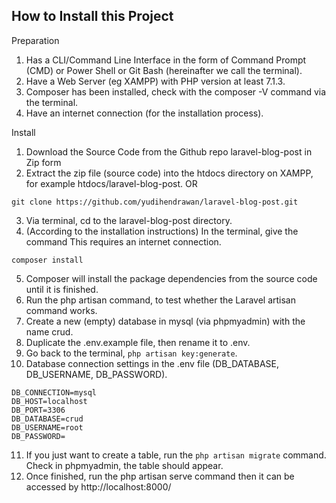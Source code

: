 


## How to Install this Project
Preparation
1. Has a CLI/Command Line Interface in the form of Command Prompt (CMD) or Power Shell or Git Bash (hereinafter we call the terminal).
2. Have a Web Server (eg XAMPP) with PHP version at least 7.1.3.
3. Composer has been installed, check with the composer -V command via the terminal.
4. Have an internet connection (for the installation process).

Install

1. Download the Source Code from the Github repo laravel-blog-post in Zip form
2. Extract the zip file (source code) into the htdocs directory on XAMPP, for example htdocs/laravel-blog-post.
OR 
```git 
git clone https://github.com/yudihendrawan/laravel-blog-post.git
```

3. Via terminal, cd to the laravel-blog-post directory.
4. (According to the installation instructions) In the terminal, give the command This requires an internet connection.
```git 
composer install
```
5. Composer will install the package dependencies from the source code until it is finished.
6. Run the php artisan command, to test whether the Laravel artisan command works.
7. Create a new (empty) database in mysql (via phpmyadmin) with the name crud.
8. Duplicate the .env.example file, then rename it to .env.
9. Go back to the terminal, ```php artisan key:generate```.
10. Database connection settings in the .env file (DB_DATABASE, DB_USERNAME, DB_PASSWORD).
```env
DB_CONNECTION=mysql
DB_HOST=localhost
DB_PORT=3306
DB_DATABASE=crud
DB_USERNAME=root
DB_PASSWORD=
```
11. If you just want to create a table, run the ```php artisan migrate``` command. Check in phpmyadmin, the table should appear.
12. Once finished, run the php artisan serve command then it can be accessed by http://localhost:8000/
